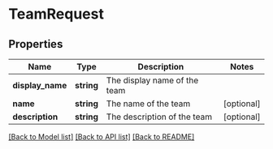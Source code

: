 # TeamRequest

## Properties
Name | Type | Description | Notes
------------ | ------------- | ------------- | -------------
**display_name** | **string** | The display name of the team | 
**name** | **string** | The name of the team | [optional] 
**description** | **string** | The description of the team | [optional] 

[[Back to Model list]](../README.md#documentation-for-models) [[Back to API list]](../README.md#documentation-for-api-endpoints) [[Back to README]](../README.md)


